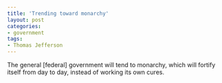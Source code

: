 ```yaml
---
title: 'Trending toward monarchy'
layout: post
categories:
- government
tags:
- Thomas Jefferson
---
```


The general \[federal\] government will tend to monarchy, which will fortify itself from day to day, instead of working its own cures.
